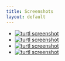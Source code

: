 ```yaml
---
title: Screenshots
layout: default
---
```


<div class="screenshots">
    <ul>
        <li>
            <a href="/images/screens/turtl-screen-1.jpg">
                <img src="/images/screens/turtl-screen-1.jpg" style="max-width: 100%;" alt="turtl screenshot"/>
            </a>
        </li>
        <li>
            <a href="/images/screens/turtl-screen-2.jpg">
                <img src="/images/screens/turtl-screen-2.jpg" style="max-width: 100%;" alt="turtl screenshot"/>
            </a>
        </li>
        <li>
            <a href="/images/screens/turtl-screen-3.jpg">
                <img src="/images/screens/turtl-screen-3.jpg" style="max-width: 100%;" alt="turtl screenshot"/>
            </a>
        </li>
        <li>
            <a href="/images/screens/turtl-screen-4.jpg">
                <img src="/images/screens/turtl-screen-4.jpg" style="max-width: 100%;" alt="turtl screenshot"/>
            </a>
        </li>
    </ul>
</div>
